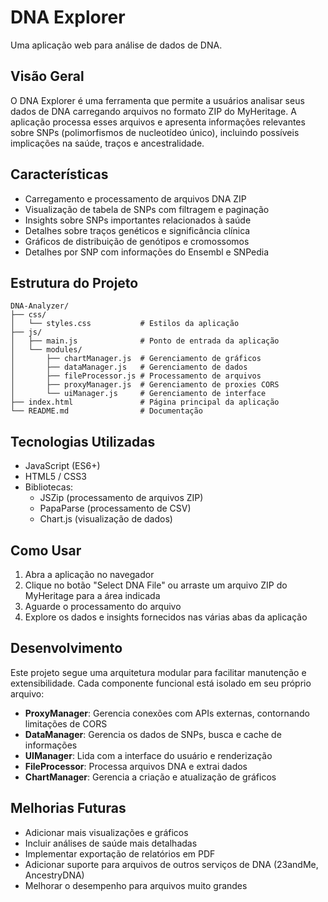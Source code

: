 # DNA Explorer

Uma aplicação web para análise de dados de DNA.

## Visão Geral

O DNA Explorer é uma ferramenta que permite a usuários analisar seus dados de DNA carregando arquivos no formato ZIP do MyHeritage. A aplicação processa esses arquivos e apresenta informações relevantes sobre SNPs (polimorfismos de nucleotídeo único), incluindo possíveis implicações na saúde, traços e ancestralidade.

## Características

- Carregamento e processamento de arquivos DNA ZIP
- Visualização de tabela de SNPs com filtragem e paginação
- Insights sobre SNPs importantes relacionados à saúde
- Detalhes sobre traços genéticos e significância clínica
- Gráficos de distribuição de genótipos e cromossomos
- Detalhes por SNP com informações do Ensembl e SNPedia

## Estrutura do Projeto

```
DNA-Analyzer/
├── css/
│   └── styles.css           # Estilos da aplicação
├── js/
│   ├── main.js              # Ponto de entrada da aplicação
│   └── modules/
│       ├── chartManager.js  # Gerenciamento de gráficos
│       ├── dataManager.js   # Gerenciamento de dados
│       ├── fileProcessor.js # Processamento de arquivos
│       ├── proxyManager.js  # Gerenciamento de proxies CORS
│       └── uiManager.js     # Gerenciamento de interface
├── index.html               # Página principal da aplicação
└── README.md                # Documentação
```

## Tecnologias Utilizadas

- JavaScript (ES6+)
- HTML5 / CSS3
- Bibliotecas:
  - JSZip (processamento de arquivos ZIP)
  - PapaParse (processamento de CSV)
  - Chart.js (visualização de dados)

## Como Usar

1. Abra a aplicação no navegador
2. Clique no botão "Select DNA File" ou arraste um arquivo ZIP do MyHeritage para a área indicada
3. Aguarde o processamento do arquivo
4. Explore os dados e insights fornecidos nas várias abas da aplicação

## Desenvolvimento

Este projeto segue uma arquitetura modular para facilitar manutenção e extensibilidade. Cada componente funcional está isolado em seu próprio arquivo:

- **ProxyManager**: Gerencia conexões com APIs externas, contornando limitações de CORS
- **DataManager**: Gerencia os dados de SNPs, busca e cache de informações
- **UIManager**: Lida com a interface do usuário e renderização
- **FileProcessor**: Processa arquivos DNA e extrai dados
- **ChartManager**: Gerencia a criação e atualização de gráficos

## Melhorias Futuras

- Adicionar mais visualizações e gráficos
- Incluir análises de saúde mais detalhadas
- Implementar exportação de relatórios em PDF
- Adicionar suporte para arquivos de outros serviços de DNA (23andMe, AncestryDNA)
- Melhorar o desempenho para arquivos muito grandes
